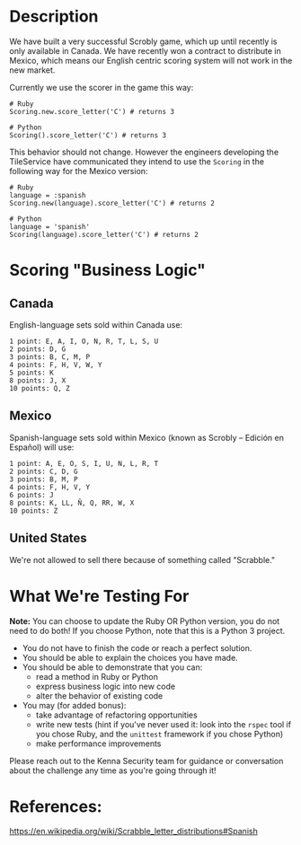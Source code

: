# Description

We have built a very successful Scrobly game, which up until recently is only available in Canada. We have recently won a contract to distribute in Mexico, which means our English centric scoring system will not work in the new market. 

Currently we use the scorer in the game this way:

    # Ruby
    Scoring.new.score_letter('C') # returns 3

    # Python
    Scoring().score_letter('C') # returns 3

This behavior should not change. However the engineers developing the TileService have communicated they intend to use the `Scoring` in the following way for the Mexico version:

    # Ruby
    language = :spanish
    Scoring.new(language).score_letter('C') # returns 2

    # Python
    language = 'spanish'
    Scoring(language).score_letter('C') # returns 2

# Scoring "Business Logic"

## Canada

English-language sets sold within Canada use:

    1 point: E, A, I, O, N, R, T, L, S, U
    2 points: D, G
    3 points: B, C, M, P
    4 points: F, H, V, W, Y
    5 points: K
    8 points: J, X
    10 points: Q, Z

## Mexico

Spanish-language sets sold within Mexico (known as Scrobly – Edición en Español) will use:

    1 point: A, E, O, S, I, U, N, L, R, T
    2 points: C, D, G
    3 points: B, M, P
    4 points: F, H, V, Y
    6 points: J
    8 points: K, LL, Ñ, Q, RR, W, X
    10 points: Z

## United States

We're not allowed to sell there because of something called "Scrabble."

# What We're Testing For

**Note:** You can choose to update the Ruby OR Python version, you do not need to do both! If you choose Python, note that this is a Python 3 project.

- You do not have to finish the code or reach a perfect solution.
- You should be able to explain the choices you have made.
- You should be able to demonstrate that you can:
    - read a method in Ruby or Python
    - express business logic into new code
    - alter the behavior of existing code
- You may (for added bonus):
    - take advantage of refactoring opportunities
    - write new tests (hint if you've never used it: look into the `rspec` tool if you chose Ruby, and the `unittest` framework if you chose Python)
    - make performance improvements

Please reach out to the Kenna Security team for guidance or conversation about the challenge any time as you're going through it!

# References:

https://en.wikipedia.org/wiki/Scrabble_letter_distributions#Spanish
